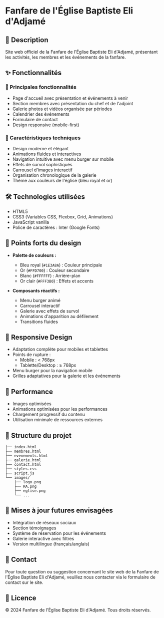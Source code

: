 # Fanfare de l'Église Baptiste Eli d'Adjamé

## 📝 Description
Site web officiel de la Fanfare de l'Église Baptiste Eli d'Adjamé, présentant les activités, les membres et les événements de la fanfare.

## ✨ Fonctionnalités

### 🎯 Principales fonctionnalités
- Page d'accueil avec présentation et événements à venir
- Section membres avec présentation du chef et de l'adjoint
- Galerie photos et vidéos organisée par périodes
- Calendrier des événements
- Formulaire de contact
- Design responsive (mobile-first)

### 🎨 Caractéristiques techniques
- Design moderne et élégant
- Animations fluides et interactives
- Navigation intuitive avec menu burger sur mobile
- Effets de survol sophistiqués
- Carrousel d'images interactif
- Organisation chronologique de la galerie
- Thème aux couleurs de l'église (bleu royal et or)

## 🛠️ Technologies utilisées
- HTML5
- CSS3 (Variables CSS, Flexbox, Grid, Animations)
- JavaScript vanilla
- Police de caractères : Inter (Google Fonts)

## 🎯 Points forts du design
- **Palette de couleurs :**
  - Bleu royal (`#1E3A8A`) : Couleur principale
  - Or (`#FFD700`) : Couleur secondaire
  - Blanc (`#FFFFFF`) : Arrière-plan
  - Or clair (`#FFF3B0`) : Effets et accents

- **Composants réactifs :**
  - Menu burger animé
  - Carrousel interactif
  - Galerie avec effets de survol
  - Animations d'apparition au défilement
  - Transitions fluides

## 📱 Responsive Design
- Adaptation complète pour mobiles et tablettes
- Points de rupture :
  - Mobile : < 768px
  - Tablette/Desktop : ≥ 768px
- Menu burger pour la navigation mobile
- Grilles adaptatives pour la galerie et les événements

## 🚀 Performance
- Images optimisées
- Animations optimisées pour les performances
- Chargement progressif du contenu
- Utilisation minimale de ressources externes

## 📂 Structure du projet
```
├── index.html
├── membres.html
├── evenements.html
├── galerie.html
├── contact.html
├── styles.css
├── script.js
└── images/
    ├── logo.png
    ├── RA.png
    ├── eglise.png
    └── ...
```

## 🔄 Mises à jour futures envisagées
- Intégration de réseaux sociaux
- Section témoignages
- Système de réservation pour les événements
- Galerie interactive avec filtres
- Version multilingue (français/anglais)

## 👥 Contact
Pour toute question ou suggestion concernant le site web de la Fanfare de l'Église Baptiste Eli d'Adjamé, veuillez nous contacter via le formulaire de contact sur le site.

## 📜 Licence
© 2024 Fanfare de l'Église Baptiste Eli d'Adjamé. Tous droits réservés.